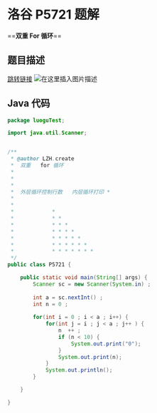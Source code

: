 ﻿# 洛谷  P5721 题解
   ==**双重 For 循环**==
## 题目描述
[跳转链接](https://www.luogu.com.cn/problem/P5721)
![在这里插入图片描述](https://img-blog.csdnimg.cn/20210324231933286.png?x-oss-process=image/watermark,type_ZmFuZ3poZW5naGVpdGk,shadow_10,text_aHR0cHM6Ly9ibG9nLmNzZG4ubmV0L1F1YW50dW1Zb3U=,size_16,color_FFFFFF,t_70)
## Java 代码

```java
package luoguTest;

import java.util.Scanner;


/**
 * @author LZH.create
 *  双重   for 循环
 *  
 *  
 *  
 *  外层循环控制行数   内层循环打印 *
 *  
 *  
 *            *
 *            * *   
 *            * * *
 *            * * * *
 *            * * * * * 
 *            * * * * * *
 *            * * * * * * *
 */
public class P5721 {

	public static void main(String[] args) {
		Scanner sc = new Scanner(System.in) ;
		
		int a = sc.nextInt() ;
		int n = 0 ;
		
		for(int i = 0 ; i < a ; i++) {
			for(int j = i ; j < a ; j++ ) {
				n  ++ ;
				if (n < 10) {
					System.out.print("0");
				} 
				System.out.print(n);
			}
			System.out.println();
		}

	}

}

```

